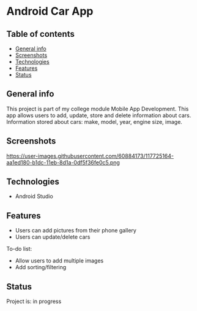 # Android Car App

## Table of contents
* [General info](#general-info)
* [Screenshots](#screenshots)
* [Technologies](#technologies)
* [Features](#features)
* [Status](#status)

## General info
This project is part of my college module Mobile App Development. This app allows users to add, update, store and delete information about cars. Information stored about cars: make, model, year, engine size, image.

## Screenshots
https://user-images.githubusercontent.com/60884173/117725164-aa1ed180-b1dc-11eb-8d1a-0df5f36fe0c5.png

## Technologies
* Android Studio

## Features
* Users can add pictures from their phone gallery
* Users can update/delete cars

To-do list:
* Allow users to add multiple images
* Add sorting/filtering

## Status
Project is: in progress




